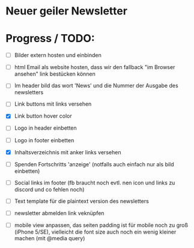 # Neuer geiler Newsletter #



# Progress / TODO:

- [ ] Bilder extern hosten und einbinden
- [ ] html Email als website hosten, dass wir den fallback "im Browser ansehen" link bestücken können

- [ ] Im header bild das wort 'News' und die Nummer der Ausgabe des newsletters
- [ ] Link buttons mit links versehen
- [X] Link button hover color
- [ ] Logo in header einbetten
- [ ] Logo in footer einbetten

- [X] Inhaltsverzeichnis mit anker links versehen

- [ ] Spenden Fortschritts 'anzeige' (notfalls auch einfach nur als bild einbetten)

- [ ] Social links im footer (fb braucht noch evtl. nen icon und links zu discord und co fehlen noch)

- [ ] Text template für die plaintext version des newsletters

- [ ] newsletter abmelden link veknüpfen

- [ ] mobile view anpassen, das seiten padding ist für mobile noch zu groß (iPhone 5/SE),
vielleicht die font size auch noch ein wenig kleiner machen (mit @media query)
